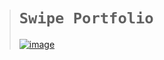 ># `Swipe Portfolio`
>
>[![image](https://github.com/user-attachments/assets/8454d370-d6ab-44a6-a157-93651568c4cf)](https://swipe.pythonanywhere.com/)
